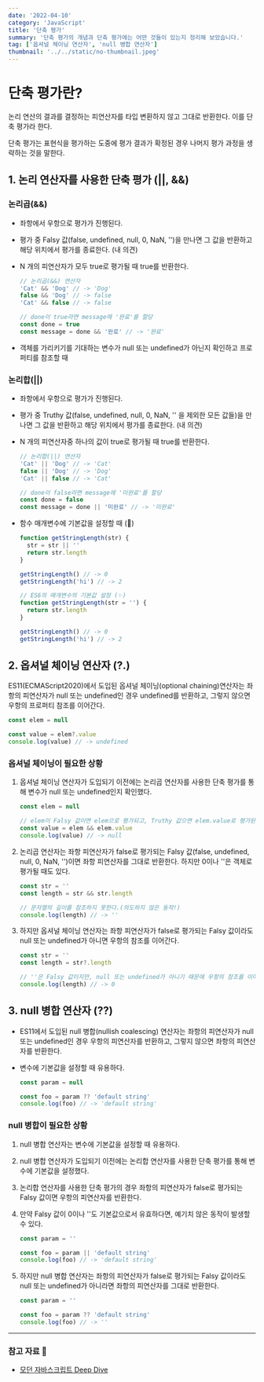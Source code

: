 ```yaml
---
date: '2022-04-10'
category: 'JavaScript'
title: '단축 평가'
summary: '단축 평가의 개념과 단축 평가에는 어떤 것들이 있는지 정리해 보았습니다.'
tag: ['옵셔널 체이닝 연산자', 'null 병합 연산자']
thumbnail: '../../static/no-thumbnail.jpeg'
---
```


# 단축 평가란?

논리 연산의 결과를 결정하는 피연산자를 타입 변환하지 않고 그대로 반환한다. 이를 단축 평가라 한다.

단축 평가는 표현식을 평가하는 도중에 평가 결과가 확정된 경우 나머지 평가 과정을 생략하는 것을 말한다.

## 1. 논리 연산자를 사용한 단축 평가 (||, &&)

### 논리곱(&&)

- 좌항에서 우항으로 평가가 진행된다.
- 평가 중 Falsy 값(false, undefined, null, 0, NaN, '')을 만나면 그 값을 반환하고 해당 위치에서 평가를 종료한다. (내 의견)
- N 개의 피연산자가 모두 true로 평가될 때 true를 반환한다.

  ```javascript
  // 논리곱(&&) 연산자
  'Cat' && 'Dog' // -> 'Dog'
  false && 'Dog' // -> false
  'Cat' && false // -> false

  // done이 true라면 message에 '완료'를 할당
  const done = true
  const message = done && '완료' // -> '완료'
  ```

- 객체를 가리키기를 기대하는 변수가 null 또는 undefined가 아닌지 확인하고 프로퍼티를 참조할 때

### 논리합(||)

- 좌항에서 우항으로 평가가 진행된다.
- 평가 중 Truthy 값(false, undefined, null, 0, NaN, '' 을 제외한 모든 값들)을 만나면 그 값을 반환하고 해당 위치에서 평가를 종료한다. (내 의견)
- N 개의 피연산자중 하나의 값이 true로 평가될 때 true를 반환한다.

  ```javascript
  // 논리합(||) 연산자
  'Cat' || 'Dog' // -> 'Cat'
  false || 'Dog' // -> 'Dog'
  'Cat' || false // -> 'Cat'

  // done이 false라면 message에 '미완료'를 할당
  const done = false
  const message = done || '미완료' // -> '미완료'
  ```

- 함수 매개변수에 기본값을 설정할 때 (💩)

  ```javascript
  function getStringLength(str) {
    str = str || ''
    return str.length
  }

  getStringLength() // -> 0
  getStringLength('hi') // -> 2

  // ES6의 매개변수의 기본값 설정 (✨)
  function getStringLength(str = '') {
    return str.length
  }

  getStringLength() // -> 0
  getStringLength('hi') // -> 2
  ```

## 2. 옵셔널 체이닝 연산자 (?.)

ES11(ECMAScript2020)에서 도입된 옵셔널 체이닝(optional chaining)연산자는 좌항의 피연산자가 null 또는 undefined인 경우 undefined를 반환하고, 그렇지 않으면 우항의 프로퍼티 참조를 이어간다.

```javascript
const elem = null

const value = elem?.value
console.log(value) // -> undefined
```

### 옵셔널 체이닝이 필요한 상황

1. 옵셔널 체이닝 연산자가 도입되기 이전에는 논리곱 연산자를 사용한 단축 평가를 통해 변수가 null 또는 undefined인지 확인했다.

   ```javascript
   const elem = null

   // elem이 Falsy 값이면 elem으로 평가되고, Truthy 값으면 elem.value로 평가된다.
   const value = elem && elem.value
   console.log(value) // -> null
   ```

1. 논리곱 연산자는 좌항 피연산자가 false로 평가되는 Falsy 값(false, undefined, null, 0, NaN, '')이면 좌항 피연산자를 그대로 반환한다. 하지만 0이나 ''은 객체로 평가될 때도 있다.

   ```javascript
   const str = ''
   const length = str && str.length

   // 문자열의 길이를 참조하지 못한다.(의도하지 않은 동작!)
   console.log(length) // -> ''
   ```

1. 하지만 옵셔널 체이닝 연산자는 좌항 피연산자가 false로 평가되는 Falsy 값이라도 null 또는 undefined가 아니면 우항의 참조를 이어간다.

   ```javascript
   const str = ''
   const length = str?.length

   // ''은 Falsy 값이지만, null 또는 undefined가 아니기 때문에 우항의 참조를 이어간다.
   console.log(length) // -> 0
   ```

## 3. null 병합 연산자 (??)

- ES11에서 도입된 null 병합(nullish coalescing) 연산자는 좌항의 피연산자가 null 또는 undefined인 경우 우항의 피연산자를 반환하고, 그렇지 않으면 좌항의 피연산자를 반환한다.
- 변수에 기본값을 설정할 때 유용하다.

  ```js
  const param = null

  const foo = param ?? 'default string'
  console.log(foo) // -> 'default string'
  ```

### null 병합이 필요한 상황

1. null 병합 연산자는 변수에 기본값을 설정할 때 유용하다.
1. null 병합 연산자가 도입되기 이전에는 논리합 연산자를 사용한 단축 평가를 통해 변수에 기본값을 설정했다.
1. 논리합 연산자를 사용한 단축 평가의 경우 좌항의 피연산자가 false로 평가되는 Falsy 값이면 우항의 피연산자를 반환한다.
1. 만약 Falsy 값이 0이나 ''도 기본값으로서 유효하다면, 예기치 않은 동작이 발생할 수 있다.

   ```jsx
   const param = ''

   const foo = param || 'default string'
   console.log(foo) // -> 'default string'
   ```

1. 하지만 null 병합 연산자는 좌항의 피연산자가 false로 평가되는 Falsy 값이라도 null 또는 undefined가 아니라면 좌항의 피연산자를 그대로 반환한다.

   ```jsx
   const param = ''

   const foo = param ?? 'default string'
   console.log(foo) // -> ''
   ```

<hr>

### 참고 자료 📩

- [모던 자바스크립트 Deep Dive](https://poiemaweb.com/js-type-coercion)
